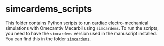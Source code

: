 # simcardems_scripts

This folder contains Python scripts to run cardiac electro-mechanical simulations with Omecamtiv Mecarbil using `simcardems`.
To run the scripts, you need to have the `simcardems` version used in the manuscript installed. You can find this in the folder [`simcardems`](../simcardems).
